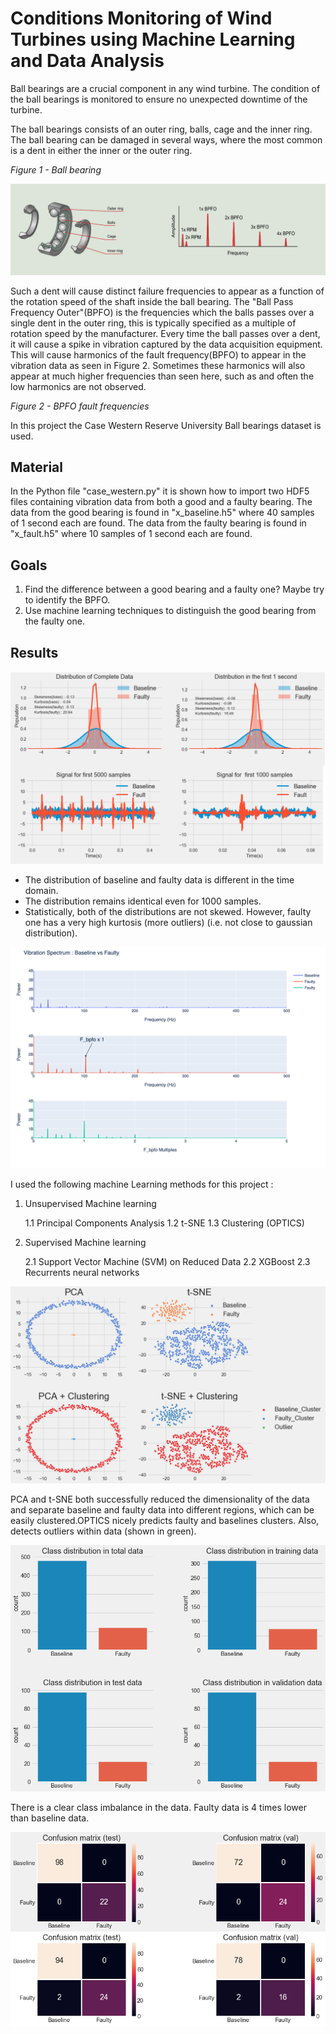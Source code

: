 # Conditions Monitoring of Wind Turbines using Machine Learning and Data Analysis 


Ball bearings are a crucial component in any wind turbine. The condition of the ball bearings is monitored to ensure no unexpected downtime of the turbine.

 The ball bearings consists of an outer ring, balls, cage and the inner ring. The ball bearing can be damaged in several ways, where the most common is a dent in either the inner or the outer ring.


_Figure 1 - Ball bearing_

![ball bearing](images/title1.png)

Such a dent will cause distinct failure frequencies to appear as a function of the rotation speed of the shaft inside the ball bearing. The &quot;Ball Pass Frequency Outer&quot;(BPFO) is the frequencies which the balls passes over a single dent in the outer ring, this is typically specified as a multiple of rotation speed by the manufacturer.
 Every time the ball passes over a dent, it will cause a spike in vibration captured by the data acquisition equipment. This will cause harmonics of the fault frequency(BPFO) to appear in the vibration data as seen in Figure 2. Sometimes these harmonics will also appear at much higher frequencies than seen here, such as and often the low harmonics are not observed.


_Figure 2 - BPFO fault frequencies_

In this project the Case Western Reserve University Ball bearings dataset is used. 

## Material

In the Python file &quot;case\_western.py&quot; it is shown how to import two HDF5 files containing vibration data from both a good and a faulty bearing. The data from the good bearing is found in &quot;x\_baseline.h5&quot; where 40 samples of 1 second each are found. The data from the faulty bearing is found in &quot;x\_fault.h5&quot; where 10 samples of 1 second each are found.

## Goals

1. Find the difference between a good bearing and a faulty one? Maybe try to identify the BPFO.
2. Use machine learning techniques to distinguish the good bearing from the faulty one.

## Results 

![comparision](images/title2.png)


* The distribution of baseline and faulty data is different in the time domain.
* The distribution remains identical even for 1000 samples.
* Statistically, both of the distributions are not skewed. However, faulty one has a very high kurtosis (more outliers) (i.e. not close to gaussian distribution).

![envelope signal](images/title3.png)


I used the following machine Learning methods for this project : 

1.  Unsupervised Machine learning

    1.1  Principal Components Analysis
    1.2  t-SNE
    1.3  Clustering (OPTICS)

2.  Supervised Machine learning

    2.1  Support Vector Machine (SVM) on Reduced Data
    2.2  XGBoost
    2.3  Recurrents neural networks


![clustering](images/title4.png)

PCA and t-SNE both successfully reduced the dimensionality of the data and separate baseline and faulty data into different regions, which can be easily clustered.OPTICS nicely predicts faulty and baselines clusters. Also, detects outliers within data (shown in green). 

![class distribution](images/title5.png)

There is a clear class imbalance in the data. Faulty data is 4 times lower than baseline data.

![confusion matrix](images/title6.png)


